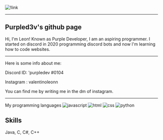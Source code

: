 
![!link](https://media.tenor.com/CTVW1p-p1IsAAAAC/homer-simpson-bush.gif)
___

## Purpled3v's github page

Hi, I'm Leon!
Known as Purple Developer, I am an aspiring programmer.
I started on discord in 2020 programming discord bots and now I'm learning how to code websites.
___

Here is some info about me:

Discord ID: 'purpledev #0104

Instagram : valentinoleonn


You can find me by writing me in the dm of instagram.

___

My programming languages
![javascript](https://img.shields.io/badge/Javascript-000?style=plastic&logo=appveyor&logoColor=white&color=yellow)
![html](https://img.shields.io/badge/Html-0A66C2??style=plastic&logo=appveyor&logoColor=white&color=orange)
![css](https://img.shields.io/badge/Css-1DA1F2?style=plastic&logo=appveyor&logoColor=white&color=blue)
![python](https://img.shields.io/badge/Python-1DA1F2?style=plastic&logo=appveyor&logoColor=white&color=brightgreen)

##  Skills
Java, C, C#, C++
